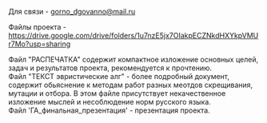 
Для связи - gorno_dgovanno@mail.ru

Файлы проекта - https://drive.google.com/drive/folders/1u7nzE5jx7OIakpECZNkdHXYkpVMUr7Mo?usp=sharing

Файл "РАСПЕЧАТКА" содержит компактное изложение основных целей, задач и результатов проекта, рекомендуется к прочтению.  
Файл "ТЕКСТ эвристические алг" - более подробный документ, содержит обьяснение к методам работ разных меотдов скрещивания, мутации и отбора. В этом файле присутствует некачественное изложение мыслей и несоблюдение норм русского языка.   
Файл 'ГА_финальная_презентация' - презентация проекта.
